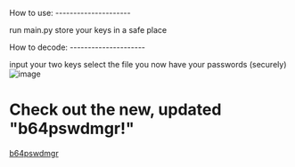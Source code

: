 How to use: ---------------------

run main.py
store your keys in a safe place

How to decode: ---------------------

input your two keys
select the file
you now have your passwords (securely)
![image](https://github.com/GogleSiteBank/Base64PasswordManager/assets/125816677/35630c33-b040-45c3-988f-98a9e254af7c)
<h1>Check out the new, updated "b64pswdmgr!"</h1>
<a href="github.com/goglesitebank/b64pswdmgr">b64pswdmgr</a>
